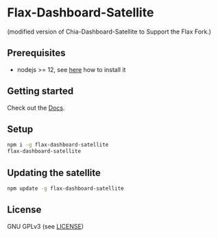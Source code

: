 # Flax-Dashboard-Satellite

(modified version of Chia-Dashboard-Satellite to Support the Flax Fork.)

## Prerequisites

- nodejs >= 12, see [here](https://docs.foxypool.io/general/installing-nodejs/) how to install it

## Getting started

Check out the [Docs](https://docs.foxypool.io/chia-dashboard-satellite/).

## Setup

```bash
npm i -g flax-dashboard-satellite
flax-dashboard-satellite
```

## Updating the satellite

```bash
npm update -g flax-dashboard-satellite
```

## License

GNU GPLv3 (see [LICENSE](https://github.com/thauch/flax-dashboard-satellite/blob/master/LICENSE))
